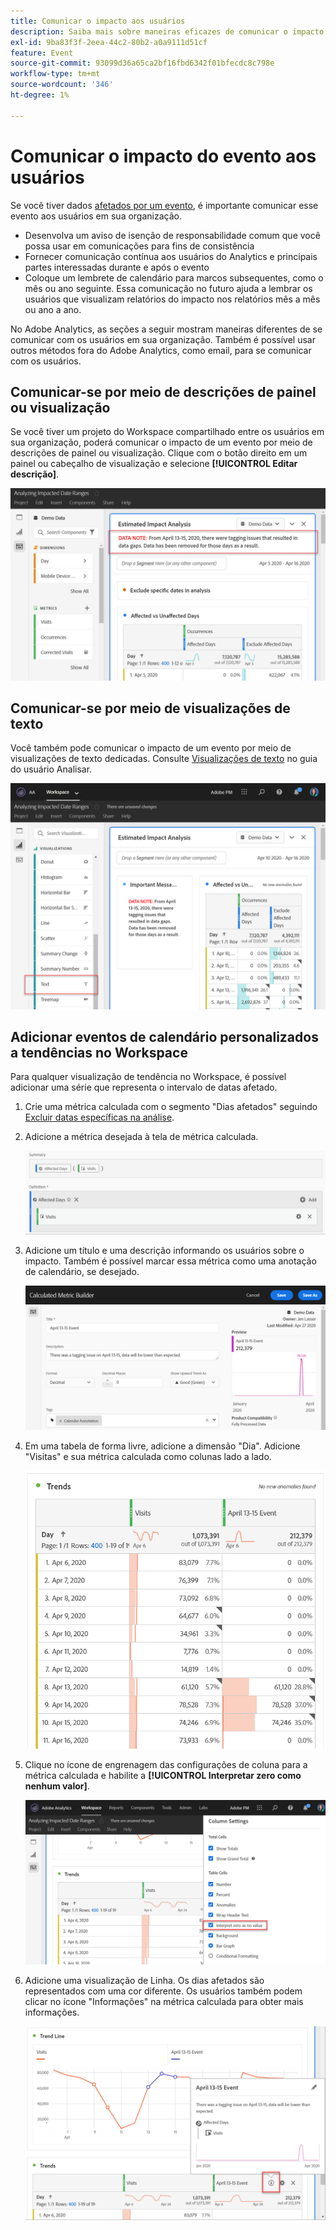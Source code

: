 ```yaml
---
title: Comunicar o impacto aos usuários
description: Saiba mais sobre maneiras eficazes de comunicar o impacto de um evento em sua organização.
exl-id: 9ba83f3f-2eea-44c2-80b2-a0a9111d51cf
feature: Event
source-git-commit: 93099d36a65ca2bf16fbd6342f01bfecdc8c798e
workflow-type: tm+mt
source-wordcount: '346'
ht-degree: 1%

---
```


# Comunicar o impacto do evento aos usuários

Se você tiver dados [afetados por um evento](overview.md), é importante comunicar esse evento aos usuários em sua organização.

* Desenvolva um aviso de isenção de responsabilidade comum que você possa usar em comunicações para fins de consistência
* Fornecer comunicação contínua aos usuários do Analytics e principais partes interessadas durante e após o evento
* Coloque um lembrete de calendário para marcos subsequentes, como o mês ou ano seguinte. Essa comunicação no futuro ajuda a lembrar os usuários que visualizam relatórios do impacto nos relatórios mês a mês ou ano a ano.

No Adobe Analytics, as seções a seguir mostram maneiras diferentes de se comunicar com os usuários em sua organização. Também é possível usar outros métodos fora do Adobe Analytics, como email, para se comunicar com os usuários.

## Comunicar-se por meio de descrições de painel ou visualização

Se você tiver um projeto do Workspace compartilhado entre os usuários em sua organização, poderá comunicar o impacto de um evento por meio de descrições de painel ou visualização. Clique com o botão direito em um painel ou cabeçalho de visualização e selecione **[!UICONTROL Editar descrição]**.

![Descrição do painel](assets/panel_description.png)

## Comunicar-se por meio de visualizações de texto

Você também pode comunicar o impacto de um evento por meio de visualizações de texto dedicadas. Consulte [Visualizações de texto](/help/analyze/analysis-workspace/visualizations/text.md) no guia do usuário Analisar.

![Visualização de texto](assets/text_visualization.png)

## Adicionar eventos de calendário personalizados a tendências no Workspace

Para qualquer visualização de tendência no Workspace, é possível adicionar uma série que representa o intervalo de datas afetado.

1. Crie uma métrica calculada com o segmento &quot;Dias afetados&quot; seguindo [Excluir datas específicas na análise](segments.md).
1. Adicione a métrica desejada à tela de métrica calculada.

   ![Métrica](assets/calcmetric_event.png)

1. Adicione um título e uma descrição informando os usuários sobre o impacto. Também é possível marcar essa métrica como uma anotação de calendário, se desejado.

   ![Título e descrição](assets/calcmetric_title_description.png)

1. Em uma tabela de forma livre, adicione a dimensão &quot;Dia&quot;. Adicione &quot;Visitas&quot; e sua métrica calculada como colunas lado a lado.

   ![Tabela de forma livre](assets/calcmetric_freeform.png)

1. Clique no ícone de engrenagem das configurações de coluna para a métrica calculada e habilite a **[!UICONTROL Interpretar zero como nenhum valor]**.

   ![Configurações de métrica calculada](assets/calcmetric_zero_no_value.png)

1. Adicione uma visualização de Linha. Os dias afetados são representados com uma cor diferente. Os usuários também podem clicar no ícone &quot;Informações&quot; na métrica calculada para obter mais informações.

   ![Ícone de informações](assets/calcmetric_infoicon.png)

